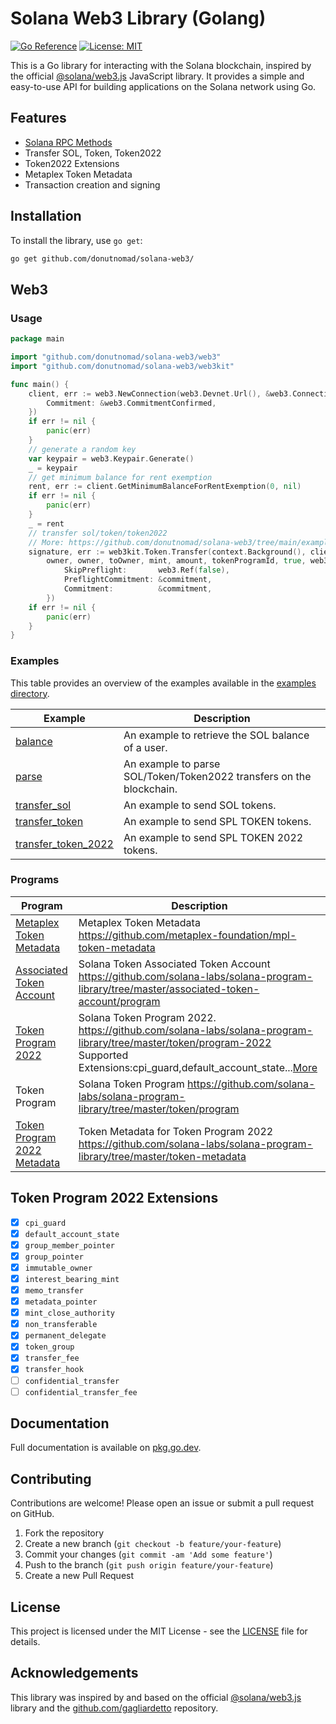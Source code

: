 # Solana Web3 Library (Golang)

[![Go Reference](https://pkg.go.dev/badge/github.com/donutnomad/solana-web3.svg)](https://pkg.go.dev/github.com/donutnomad/solana-web3)
[![License: MIT](https://img.shields.io/badge/License-MIT-blue.svg)](LICENSE)

This is a Go library for interacting with the Solana blockchain, inspired by the
official [@solana/web3.js](https://github.com/solana-labs/solana-web3.js) JavaScript library. It provides a simple and
easy-to-use API for building applications on the Solana network using Go.

## Features

- [Solana RPC Methods](https://solana.com/docs/rpc/http/)
- Transfer SOL, Token, Token2022
- Token2022 Extensions
- Metaplex Token Metadata
- Transaction creation and signing

## Installation

To install the library, use `go get`:

```sh
go get github.com/donutnomad/solana-web3/
```

## Web3

### Usage

```go
package main

import "github.com/donutnomad/solana-web3/web3"
import "github.com/donutnomad/solana-web3/web3kit"

func main() {
	client, err := web3.NewConnection(web3.Devnet.Url(), &web3.ConnectionConfig{
		Commitment: &web3.CommitmentConfirmed,
	})
	if err != nil {
		panic(err)
	}
	// generate a random key
	var keypair = web3.Keypair.Generate()
	_ = keypair
	// get minimum balance for rent exemption
	rent, err := client.GetMinimumBalanceForRentExemption(0, nil)
	if err != nil {
		panic(err)
	}
	_ = rent
	// transfer sol/token/token2022
	// More: https://github.com/donutnomad/solana-web3/tree/main/example/transfer_sol
	signature, err := web3kit.Token.Transfer(context.Background(), client,
		owner, owner, toOwner, mint, amount, tokenProgramId, true, web3.ConfirmOptions{
			SkipPreflight:       web3.Ref(false),
			PreflightCommitment: &commitment,
			Commitment:          &commitment,
		})
	if err != nil {
		panic(err)
	}
}

```

### Examples

This table provides an overview of the examples available in
the [examples directory](https://github.com/donutnomad/solana-web3/tree/main/example/).

| Example                                                                                                | Description                                                          |
|--------------------------------------------------------------------------------------------------------|----------------------------------------------------------------------|
| [balance](https://github.com/donutnomad/solana-web3/tree/main/example/balance)                         | An example to retrieve the SOL balance of a user.                    |
| [parse](https://github.com/donutnomad/solana-web3/tree/main/example/parse)                             | An example to parse SOL/Token/Token2022 transfers on the blockchain. |
| [transfer_sol](https://github.com/donutnomad/solana-web3/tree/main/example/transfer_sol)               | An example to send SOL tokens.                                       |
| [transfer_token](https://github.com/donutnomad/solana-web3/tree/main/example/transfer_token)           | An example to send SPL TOKEN tokens.                                 |
| [transfer_token_2022](https://github.com/donutnomad/solana-web3/tree/main/example/transfer_token_2022) | An example to send SPL TOKEN 2022 tokens.                            |

### Programs

| Program                                                                                                  | Description                                                                                                                                                                                                                                                               |
|----------------------------------------------------------------------------------------------------------|---------------------------------------------------------------------------------------------------------------------------------------------------------------------------------------------------------------------------------------------------------------------------|
| [Metaplex Token Metadata](https://github.com/donutnomad/solana-web3/tree/main/mpl_token_metadata)        | Metaplex Token Metadata https://github.com/metaplex-foundation/mpl-token-metadata                                                                                                                                                                                         |
| [Associated Token Account](https://github.com/donutnomad/solana-web3/tree/main/associated_token_account) | Solana Token Associated Token Account https://github.com/solana-labs/solana-program-library/tree/master/associated-token-account/program                                                                                                                                  |
| [Token Program 2022](https://github.com/donutnomad/solana-web3/tree/main/spl_token_2022)                 | Solana Token Program 2022. https://github.com/solana-labs/solana-program-library/tree/master/token/program-2022 <br/>Supported Extensions:cpi_guard,default_account_state...[More](https://github.com/donutnomad/solana-web3/tree/main?tab=readme-ov-file#spl_token_2022) |
| Token Program                                                                                            | Solana Token Program https://github.com/solana-labs/solana-program-library/tree/master/token/program                                                                                                                                                                      |
| [Token Program 2022 Metadata](https://github.com/donutnomad/solana-web3/tree/main/token_metadata)        | Token Metadata for Token Program 2022 https://github.com/solana-labs/solana-program-library/tree/master/token-metadata                                                                                                                                                    |

## Token Program 2022 Extensions

- [x] `cpi_guard`
- [x] `default_account_state`
- [x] `group_member_pointer`
- [x] `group_pointer`
- [x] `immutable_owner`
- [x] `interest_bearing_mint`
- [x] `memo_transfer`
- [x] `metadata_pointer`
- [x] `mint_close_authority`
- [x] `non_transferable`
- [x] `permanent_delegate`
- [x] `token_group`
- [x] `transfer_fee`
- [x] `transfer_hook`
- [ ] `confidential_transfer`
- [ ] `confidential_transfer_fee`

## Documentation

Full documentation is available on [pkg.go.dev](https://pkg.go.dev/github.com/donutnomad/solana-web3).

## Contributing

Contributions are welcome! Please open an issue or submit a pull request on GitHub.

1. Fork the repository
2. Create a new branch (`git checkout -b feature/your-feature`)
3. Commit your changes (`git commit -am 'Add some feature'`)
4. Push to the branch (`git push origin feature/your-feature`)
5. Create a new Pull Request

## License

This project is licensed under the MIT License - see the [LICENSE](LICENSE) file for details.

## Acknowledgements

This library was inspired by and based on the official [@solana/web3.js](https://github.com/solana-labs/solana-web3.js)
library and the [github.com/gagliardetto](https://github.com/gagliardetto/solana-go) repository.
